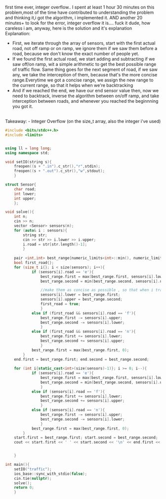 first time ever, integer overflow.. I spent at least 1 hour 30 minutes on this problem,most of the time have contributed to understanding the problem and thinking it,i got the algorithm, i implemented it. AND another 20 minutes+ to look for the error, integer overflow it is.... fuck it dude, how careless i am, anyway, here is the solution and it's explanation
<br>
Explanation:
- First, we iterate through the array of sensors, start with the first actual road, not off ramp or on ramp, we ignore them if we saw them before a road, because we don't know the exact number of people yet.
- If we found the first actual road, we start adding and subtracting if we saw off/on ramp, wit a simple arithmetic to get the best possible range of traffic flow. Same thing goes for the next segment of road, if we saw any, we take the interception of them, because that's the more concise range.Everytime we got a concise range, we assign the new range to the current range, so that it helps when we're backtracking
- And if we reached the end, we have our end sensor value then, now we need to backtrack, inverse the algorithm between on/off ramp, and take interception between roads, and whenever you reached the beginnning you got it.
<br>
Takeaway:
- Integer Overflow (on the size_t array, also the integer i've used)

```cpp
#include <bits/stdc++.h>
#include <limits>


using ll = long long;
using namespace std;

void setIO(string s){
	freopen((s + ".in").c_str(),"r",stdin);
	freopen((s + ".out").c_str(),"w",stdout);
	}

struct Sensor{
	char road;
	int lower;
	int upper;
	};

void solve(){
	int n;
	cin >> n;
	vector <Sensor> sensors(n);
	for (auto& i : sensors){
		string str;
		cin >> str >> i.lower >> i.upper;
		i.road = str[str.length()-1];
		}
	
	pair <int,int> best_range{numeric_limits<int>::min(), numeric_limits<int>::max()}, start{}, end{};
	bool first_road{};
	for (size_t i{}; i < size(sensors); i++){
			if (sensors[i].road == 'e'){
				best_range.first = max(best_range.first, sensors[i].lower);
				best_range.second = min(best_range.second, sensors[i].upper);

				//make them as concise as possible , so that when i traceback it still works fine
				sensors[i].lower = best_range.first;
				sensors[i].upper = best_range.second;
				first_road = true;
				}
			else if (first_road && sensors[i].road == 'f'){
				best_range.first -= sensors[i].upper;
				best_range.second -= sensors[i].lower;
				}
			else if (first_road && sensors[i].road == 'n'){
				best_range.first += sensors[i].lower;
				best_range.second += sensors[i].upper;
				}
			best_range.first = max(best_range.first, 0);
		}
	end.first = best_range.first; end.second = best_range.second;
	
	for (int i{static_cast<int>(size(sensors)-1)}; i >= 0; i--){
			if (sensors[i].road == 'e'){
				best_range.first = max(best_range.first, sensors[i].lower);
				best_range.second = min(best_range.second, sensors[i].upper);
				}
			else if (sensors[i].road == 'f'){
				best_range.first += sensors[i].lower;
				best_range.second += sensors[i].upper;
				}
			else if (sensors[i].road == 'n'){
				best_range.first -= sensors[i].upper;
				best_range.second -= sensors[i].lower;
				}
			best_range.first = max(best_range.first, 0);
		}
	start.first = best_range.first; start.second = best_range.second;
	cout << start.first << ' ' << start.second << '\n' << end.first << ' ' << end.second;


	}

int main(){
	setIO("traffic");
	ios_base::sync_with_stdio(false);
	cin.tie(nullptr);
	solve();
	return 0;
	}

```